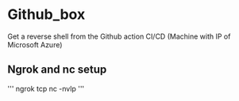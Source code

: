 # Github_box
Get a reverse shell from the Github action CI/CD (Machine with IP of Microsoft Azure) 

## Ngrok and nc setup
'''
ngrok tcp <nc listening port>
nc -nvlp <listening port>
'''
